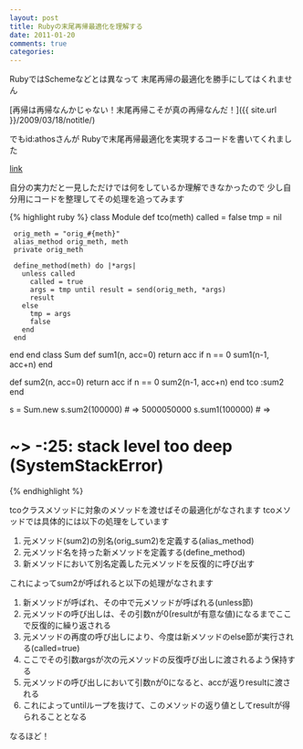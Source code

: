 ```yaml
---
layout: post
title: Rubyの末尾再帰最適化を理解する
date: 2011-01-20
comments: true
categories:
---
```



RubyではSchemeなどとは異なって
末尾再帰の最適化を勝手にしてはくれません

[再帰は再帰なんかじゃない！末尾再帰こそが真の再帰なんだ！]({{ site.url }}/2009/03/18/notitle/) 

でもid:athosさんが
Rubyで末尾再帰最適化を実現するコードを書いてくれました

[](http://d.hatena.ne.jp/athos/20110119/p1)[link](http://d.hatena.ne.jp/athos/20110119/p1:bookmark) 

自分の実力だと一見しただけでは何をしているか理解できなかったので
少し自分用にコードを整理してその処理を追ってみます

{% highlight ruby %}
 class Module
   def tco(meth)
     called = false
     tmp = nil
 
     orig_meth = "orig_#{meth}"
     alias_method orig_meth, meth
     private orig_meth
 
     define_method(meth) do |*args|
       unless called
         called = true
         args = tmp until result = send(orig_meth, *args)
         result
       else
         tmp = args
         false
       end
     end
   end
 end
 class Sum
   def sum1(n, acc=0)
     return acc if n == 0
     sum1(n-1, acc+n)
   end
 
   def sum2(n, acc=0)
     return acc if n == 0
     sum2(n-1, acc+n)
   end
   tco :sum2
 end
 
 s = Sum.new
 s.sum2(100000) # => 5000050000
 s.sum1(100000) # => 
 # ~> -:25: stack level too deep (SystemStackError)
{% endhighlight %}

tcoクラスメソッドに対象のメソッドを渡せばその最適化がなされます
tcoメソッドでは具体的には以下の処理をしています

1. 元メソッド(sum2)の別名(orig_sum2)を定義する(alias_method)
1. 元メソッド名を持った新メソッドを定義する(define_method)
1. 新メソッドにおいて別名定義した元メソッドを反復的に呼び出す

これによってsum2が呼ばれると以下の処理がなされます

1. 新メソッドが呼ばれ、その中で元メソッドが呼ばれる(unless節)
1. 元メソッドの呼び出しは、その引数nが0(resultが有意な値)になるまでここで反復的に繰り返される
1. 元メソッドの再度の呼び出しにより、今度は新メソッドのelse節が実行される(called=true)
1. ここでその引数argsが次の元メソッドの反復呼び出しに渡されるよう保持する
1. 元メソッドの呼び出しにおいて引数nが0になると、accが返りresultに渡される
1. これによってuntilループを抜けて、このメソッドの返り値としてresultが得られることとなる

なるほど！
